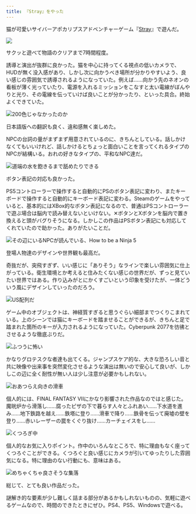 ```yaml
---
title: 『Stray』をやった
---
```

猫が可愛いサイバーアポカリプスアドベンチャーゲーム『[Stray](https://store.steampowered.com/app/1332010/Stray/?l=japanese)』で遊んだ。

![](https://lh3.googleusercontent.com/7zWN8aTFejMNiObVJ486qvRa-lfM9WfwKlXId5rarJkM5unpAtFagFF_AADhEQ_oOE31Fz0d22vK-b7gOUwmcjv8pmeOJ48n34kNMDaKhcnQy89xXX4140lSPBwjiAfaGvr0CRqmTaLTXWNBqaWMZ_vvr1x087z5vhcpDGH5287AKbpD-1d2wrZoRg)

サクッと遊べて物語のクリアまで7時間程度。

誘導と演出が抜群に良かった。猫を中心に持ってくる視点の低いカメラで、HUDが無く没入感があり、しかし次に向かうべき場所が分かりやすいよう、良い感じの雰囲気で誘導されるようになっていた。例えば……向かう先のネオンの看板が薄く光っていたり、電源を入れるミッションをこなすと太い電線がぼんやりと光り、その電線を伝っていけば良いことが分かったり、といった具合。終始よくできていた。

![](https://lh4.googleusercontent.com/VCgZq5hu8oSmZRnVpAXLnpN9nij3OhgzD6CVAIkiulk35nkl5HTEmCLcX3tsFRduGYRAp0iOWbwLs3WXsjXKhYoNOdl_aWNuk-T8LOKpqh4SSqJLT-FobLF_gLt1DUiRoDrCRvM4zcN2Ku0NdfSbQ-rNgHO8JPIe0c2deUQs7lXWgQlZr9CmEdihqA "200色じゃなかったのか")

日本語版への翻訳も良く、違和感無く楽しめた。

NPCの台詞の量がまずまず用意されているのに、きちんとしている。話しかけなくてもいいけれど、話しかけるとちょっと面白いことを言ってくれるタイプのNPCが結構いる。おれの好きなタイプの、平和なNPC達だ。

![](https://lh5.googleusercontent.com/mPu8dosT2om8QTLHU-CHdqApHW2JvnTIAe0O8gxCWU_qvbD-PM7Zwkw0vSAMfCnPJcei_kjtXBv-w7Yjli8g2l7OikaDnJapFPfXtI_6zIwaocqXIJkSGyB6FuzqzNtrCRaQ-sUYu_9vEOYvQUnmzKGguyiA0zJ1tmQW8DtQzhlyc7KvsAuYfFD1kQ "道端の水を飽きるまで舐めたりできる")

ボタン表記の対応も良かった。

PS5コントローラーで操作すると自動的にPSのボタン表記に変わり、またキーボードで操作すると自動的にキーボード表記に変わる。Steamのゲームをやっていると、基本的にはXBox的なボタン表記になるので、普通はPSコントローラーで遊ぶ場合は脳内で読み替えないといけない。✕ボタンとXボタンを脳内で置き換えると頭がバグりそうになる。しかしこの作品はPSボタン表記にも対応してくれていたので助かった。ありがたいことだ。

![](https://lh3.googleusercontent.com/JcN4X5_mDDr03aTNZZMWUcqoCenv7kGX6uYII5adW5gFsGru-T8E_uQZ8nbZ_TNA7TCfnwgWIXLFym07EU1OBz6aALFe9VYuo2UzMgK07fe5D66UmhcJ79RYIv3fSSmWPGdT_qtPpc1wPpjn7gN0SZIpT9YkOsGXxWN8En185We6ZP6Nur_UTQZaZw "その辺にいるNPCが読んでいる、How to be a Ninja 5")

登場人物達のデザインや世界観も最高だ。

奇抜だが、突飛すぎず、いい感じに「ありそう」なラインで楽しい雰囲気に仕上がっている。衛生環境とか考えると住みたくない感じの世界だが、ずっと見ていたい世界ではある。作り込みがとにかくすごいという印象を受けたが、一体どういう風にデザインしていったのだろう。

![](https://lh3.googleusercontent.com/ipNQgDB9K8ulM4r4LNgOGrEHw_tXRVrxddyoobpo8M8IRuyASyycqhbviyaYcI6NW5oeuHly0wRamWYJilxKRcXtekFbpHB1oyjqR-XFsH0O71dKM5AGYnI7IdgH7FHj4Oxk1AlgcrOGKmNx1VogBNz9KXkSyJGXjsMq2GyfVthzLeS3yuwK0D3_kw "US配列だ")

ゲーム中のオブジェクトは、神経質すぎると思うぐらい細部までつくりこまれている。上のシーンでは猫にキーボードを踏ませることができるが、きちんと足で踏まれた箇所のキーが入力されるようになっていた。Cyberpunk 2077を彷彿とさせるような徹底ぶりだ。

![](https://lh6.googleusercontent.com/6xis6yjy1-WPifWQxmrLJ1af3ZP5HcODJwS3vUT-EVAsfHuY-AH-4nPaUiqWu0KWu0U3ZO958hjGlGm675pa9_EG3fUHQuaVqbQZH8wFntxv1Eoil300v7OZPwyCmwO0zuKWNM-J0cedtvx6x2KvTw8QCbTUiuPo9D2Q-pzP3U5imOJvpDjsvI2SeA "ふつうに怖い")

かなりグロテスクな者達も出てくる。ジャンプスケア的な、大きな恐ろしい音と共に映像や出来事を突然変化させるような演出は無いので安心して良いが、しかしこの辺に全く耐性が無い人は少し注意が必要かもしれない。

![](https://lh4.googleusercontent.com/QSP8_o8__uXgKtc1ErRCZ5TzaOu2GWz6qAcFftT-7kNYgvj8_7FG0X63PoXQiCDI7qgn2QX3OPAMYPSnbbqA7uoeRLM84CNNdnl4-djev0ZFuapK0BlIhw6hRGH0l3BDW3l3b1Vzqvuq5vRnA-lQQHw38z9_a63m8ExL1cjTBLfg_ZHgXxu9EtuHmw "おあつらえ向きの滑車")

個人的には、FINAL FANTASY VIIにかなり影響された作品なのではと感じた。魔晄炉から滑落し……腐ったピザの下で暮らす人々とふれあい……下水道を進み……地下鉄路を越え……鉄塔に登り……滑車で降り……鉄骨を伝って廃墟の壁を登り……赤いレーザーの罠をくぐり抜け……カーチェイスをし……

![](https://lh4.googleusercontent.com/lzi8Qw3rmbBRrwWgXhp2ZzWF8DtXF7pSTKg5-L7OD-1AF6TlPsxeBaM0FPzWqGpXtNmybstIPPevRJvB3DXAbydHANBFHhnZkjmJeFARsmPuyXFfvLSXGscMgRi4l4fX1a8Qzrfhzv2XAFXbabkBvetf6_seedgH9JVb9GCHlXDysredZ-cpTqtm4g "くつろぎ中")

個人的なお気に入りポイント。作中のいろんなところで、特に理由もなく座ってくつろぐことができる。くつろぐと良い感じにカメラが引いてゆったりした雰囲気になる。特に理由のない行動にも、意味はある。

![](https://lh6.googleusercontent.com/_xemKKmHv8zcmmBWc7q4ZHZnYUsAD5y61mchx86kD8un95nALEdJ9WnXNVOTPmIFDRa2qEJZ1-oqvkYvceZBZn1_pS67E3t_bwCb8-6QiPuA7fYxKQvCqhOEjrhY_hkM4SulyN2TJK-fR2tvAxHsGMCMy6rNRlDt7H8fKbzWbM7JDmvWEcYXqlGH5Q "めちゃくちゃ良さそうな集落")

総じて、とても良い作品だった。

謎解き的な要素が少し難しく詰まる部分があるかもしれないものの、気軽に遊べるゲームなので、時間のできたときにぜひ。PS4、PS5、Windowsで遊べる。
